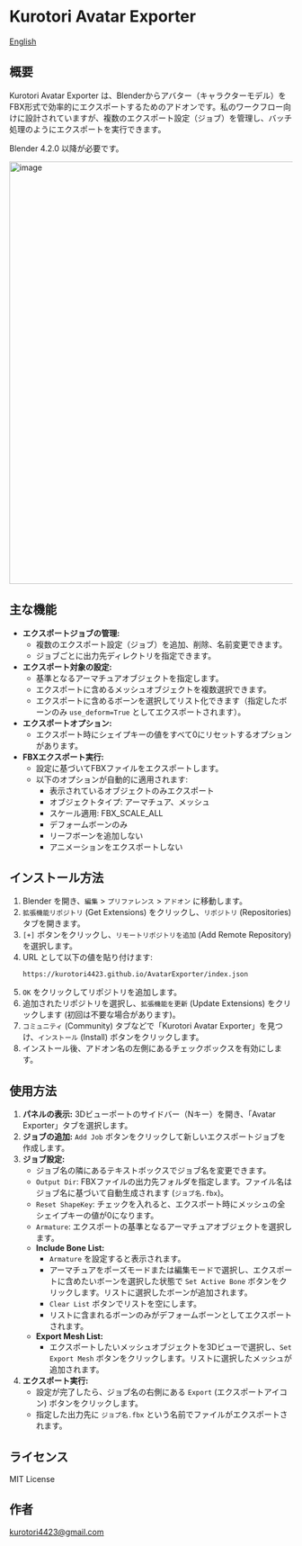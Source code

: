 # Kurotori Avatar Exporter

[English](README_en.md)

## 概要

Kurotori Avatar Exporter は、Blenderからアバター（キャラクターモデル）をFBX形式で効率的にエクスポートするためのアドオンです。私のワークフロー向けに設計されていますが、複数のエクスポート設定（ジョブ）を管理し、バッチ処理のようにエクスポートを実行できます。

Blender 4.2.0 以降が必要です。

<img width="751" alt="image" src="https://github.com/user-attachments/assets/3d5795b3-8ede-4332-a46f-35b05043f24d" />


## 主な機能

*   **エクスポートジョブの管理:**
    *   複数のエクスポート設定（ジョブ）を追加、削除、名前変更できます。
    *   ジョブごとに出力先ディレクトリを指定できます。
*   **エクスポート対象の設定:**
    *   基準となるアーマチュアオブジェクトを指定します。
    *   エクスポートに含めるメッシュオブジェクトを複数選択できます。
    *   エクスポートに含めるボーンを選択してリスト化できます（指定したボーンのみ `use_deform=True` としてエクスポートされます）。
*   **エクスポートオプション:**
    *   エクスポート時にシェイプキーの値をすべて0にリセットするオプションがあります。
*   **FBXエクスポート実行:**
    *   設定に基づいてFBXファイルをエクスポートします。
    *   以下のオプションが自動的に適用されます:
        *   表示されているオブジェクトのみエクスポート
        *   オブジェクトタイプ: アーマチュア、メッシュ
        *   スケール適用: FBX\_SCALE\_ALL
        *   デフォームボーンのみ
        *   リーフボーンを追加しない
        *   アニメーションをエクスポートしない

## インストール方法

1.  Blender を開き、`編集` > `プリファレンス` > `アドオン` に移動します。
2.  `拡張機能リポジトリ` (Get Extensions) をクリックし、`リポジトリ` (Repositories) タブを開きます。
3.  `[+]` ボタンをクリックし、`リモートリポジトリを追加` (Add Remote Repository) を選択します。
4.  URL として以下の値を貼り付けます:
    ```
    https://kurotori4423.github.io/AvatarExporter/index.json
    ```
5.  `OK` をクリックしてリポジトリを追加します。
6.  追加されたリポジトリを選択し、`拡張機能を更新` (Update Extensions) をクリックします (初回は不要な場合があります)。
7.  `コミュニティ` (Community) タブなどで「Kurotori Avatar Exporter」を見つけ、`インストール` (Install) ボタンをクリックします。
8.  インストール後、アドオン名の左側にあるチェックボックスを有効にします。

## 使用方法

1.  **パネルの表示:** 3Dビューポートのサイドバー（Nキー）を開き、「Avatar Exporter」タブを選択します。
2.  **ジョブの追加:** `Add Job` ボタンをクリックして新しいエクスポートジョブを作成します。
3.  **ジョブ設定:**
    *   ジョブ名の隣にあるテキストボックスでジョブ名を変更できます。
    *   `Output Dir`: FBXファイルの出力先フォルダを指定します。ファイル名はジョブ名に基づいて自動生成されます (`ジョブ名.fbx`)。
    *   `Reset ShapeKey`: チェックを入れると、エクスポート時にメッシュの全シェイプキーの値が0になります。
    *   `Armature`: エクスポートの基準となるアーマチュアオブジェクトを選択します。
    *   **Include Bone List:**
        *   `Armature` を設定すると表示されます。
        *   アーマチュアをポーズモードまたは編集モードで選択し、エクスポートに含めたいボーンを選択した状態で `Set Active Bone` ボタンをクリックします。リストに選択したボーンが追加されます。
        *   `Clear List` ボタンでリストを空にします。
        *   リストに含まれるボーンのみがデフォームボーンとしてエクスポートされます。
    *   **Export Mesh List:**
        *   エクスポートしたいメッシュオブジェクトを3Dビューで選択し、`Set Export Mesh` ボタンをクリックします。リストに選択したメッシュが追加されます。
4.  **エクスポート実行:**
    *   設定が完了したら、ジョブ名の右側にある `Export` (エクスポートアイコン) ボタンをクリックします。
    *   指定した出力先に `ジョブ名.fbx` という名前でファイルがエクスポートされます。

## ライセンス

MIT License

## 作者

kurotori4423@gmail.com
